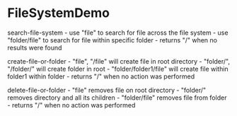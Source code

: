 # FileSystemDemo

search-file-system
    - use "file" to search for file across the file system
    - use "folder/file" to search for file within specific folder
    - returns "/" when no results were found

create-file-or-folder
    - "file", "/file" will create file in root directory
    - "folder/", "/folder/" will create folder in root
    - "folder/folder1/file" will create file within folder1 within folder
    - returns "/" when no action was performed

delete-file-or-folder
    - "file" removes file on root directory
    - "folder/" removes directory and all its children
    - "folder/file" removes file from folder
    - returns "/" when no action was performed